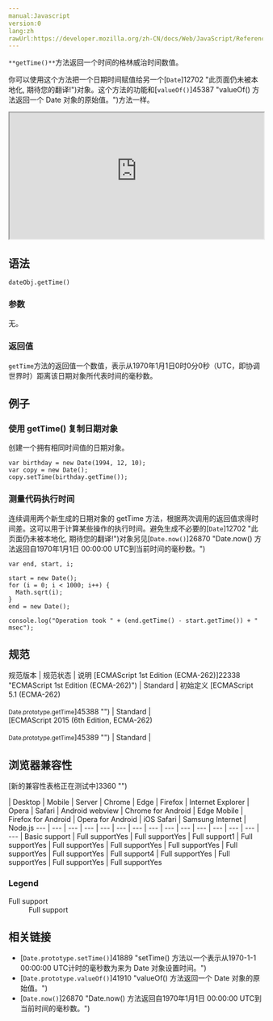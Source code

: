 ```yaml
---
manual:Javascript
version:0
lang:zh
rawUrl:https://developer.mozilla.org/zh-CN/docs/Web/JavaScript/Reference/Global_Objects/Date/getTime
---
```






`**getTime()**`方法返回一个时间的格林威治时间数值。



你可以使用这个方法把一个日期时间赋值给另一个[`Date`]12702 "此页面仍未被本地化, 期待您的翻译!")对象。这个方法的功能和[`valueOf()`]45387 "valueOf() 方法返回一个 Date 对象的原始值。")方法一样。

<iframe src='https://interactive-examples.mdn.mozilla.net/pages/js/date-gettime.html' width='100%' height='250'></iframe>

## 语法<a name="Syntax"></a>

```
dateObj.getTime() 
```

### 参数<a name="Parameters"></a>


无。


### 返回值<a name="Description"></a>


`getTime`方法的返回值一个数值，表示从1970年1月1日0时0分0秒（UTC，即协调世界时）距离该日期对象所代表时间的毫秒数。


## 例子<a name="Examples"></a>

### 使用 getTime() 复制日期对象<a name="使用_getTime()_复制日期对象"></a>


创建一个拥有相同时间值的日期对象。


```
var birthday = new Date(1994, 12, 10);
var copy = new Date();
copy.setTime(birthday.getTime());
```

### 测量代码执行时间<a name="测量代码执行时间"></a>


连续调用两个新生成的日期对象的 getTime 方法，根据两次调用的返回值求得时间差。这可以用于计算某些操作的执行时间。避免生成不必要的[`Date`]12702 "此页面仍未被本地化, 期待您的翻译!")对象另见[`Date.now()`]26870 "Date.now() 方法返回自1970年1月1日 00:00:00 UTC到当前时间的毫秒数。")


```
var end, start, i;

start = new Date();
for (i = 0; i < 1000; i++) {
  Math.sqrt(i);
}
end = new Date();

console.log("Operation took " + (end.getTime() - start.getTime()) + " msec");
```

## 规范<a name="规范"></a>

规范版本 | 规范状态 | 说明 
[ECMAScript 1st Edition (ECMA-262)]22338 "ECMAScript 1st Edition (ECMA-262)") | Standard | 初始定义 
[ECMAScript 5.1 (ECMA-262)<br></br><small>Date.prototype.getTime</small>]45388 "") | Standard |  
[ECMAScript 2015 (6th Edition, ECMA-262)<br></br><small>Date.prototype.getTime</small>]45389 "") | Standard |  


## 浏览器兼容性<a name="浏览器兼容性"></a>
[新的兼容性表格正在测试中<i></i>]3360 "")

 | <abbr>Desktop<i></i></abbr> | <abbr>Mobile<i></i></abbr> | <abbr>Server<i></i></abbr> 
 | <abbr>Chrome<i></i></abbr> | <abbr>Edge<i></i></abbr> | <abbr>Firefox<i></i></abbr> | <abbr>Internet Explorer<i></i></abbr> | <abbr>Opera<i></i></abbr> | <abbr>Safari<i></i></abbr> | <abbr>Android webview<i></i></abbr> | <abbr>Chrome for Android<i></i></abbr> | <abbr>Edge Mobile<i></i></abbr> | <abbr>Firefox for Android<i></i></abbr> | <abbr>Opera for Android<i></i></abbr> | <abbr>iOS Safari<i></i></abbr> | <abbr>Samsung Internet<i></i></abbr> | <abbr>Node.js<i></i></abbr> 
 ---  |  ---  |  ---  |  ---  |  ---  |  ---  |  ---  |  ---  |  ---  |  ---  |  ---  |  ---  |  ---  |  ---  |  ---  | 
Basic support | <abbr>Full support</abbr>Yes | <abbr>Full support</abbr>Yes | <abbr>Full support</abbr>1 | <abbr>Full support</abbr>Yes | <abbr>Full support</abbr>Yes | <abbr>Full support</abbr>Yes | <abbr>Full support</abbr>Yes | <abbr>Full support</abbr>Yes | <abbr>Full support</abbr>Yes | <abbr>Full support</abbr>4 | <abbr>Full support</abbr>Yes | <abbr>Full support</abbr>Yes | <abbr>Full support</abbr>Yes | <abbr>Full support</abbr>Yes 


### Legend<a name="Legend"></a>
<dl><dt id=''><abbr>Full support</abbr></dt><dd>Full support</dd></dl>

## 相关链接<a name="See_Also"></a>

* [`Date.prototype.setTime()`]41889 "setTime() 方法以一个表示从1970-1-1 00:00:00 UTC计时的毫秒数为来为 Date 对象设置时间。")
* [`Date.prototype.valueOf()`]41910 "valueOf() 方法返回一个 Date 对象的原始值。")
* [`Date.now()`]26870 "Date.now() 方法返回自1970年1月1日 00:00:00 UTC到当前时间的毫秒数。")



